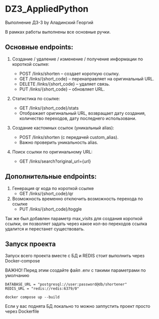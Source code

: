 # DZ3_AppliedPython
Выполнение ДЗ-3 by Аладинский Георгий

В рамках работы выполнены все основные ручки.

## Основные endpoints:

1. Создание / удаление / изменение / получение информации по короткой ссылке:
    - POST /links/shorten – создает короткую ссылку.
    - GET /links/{short_code} – перенаправляет на оригинальный URL.
    - DELETE /links/{short_code} – удаляет связь.
    - PUT /links/{short_code} – обновляет URL.

2. Статистика по ссылке:
    - GET /links/{short_code}/stats
    - Отображает оригинальный URL, возвращает дату создания, количество переходов, дату последнего использовани.

3. Создание кастомных ссылок (уникальный alias):
    - POST /links/shorten (с передачей custom_alias).
    - Важно проверить уникальность alias.

4. Поиск ссылки по оригинальному URL:
    - GET /links/search?original_url={url}

## Дополнительные endpoints:

1. Генерация qr кода по короткой ссылке
    - GET /links/{short_code}/qr
2. Возможность временно отключить возможность перехода по ссылке
    - PUT /links/{short_code}/toggle

Так же был добавлен параметр max_visits для создания короткой ссылки, он позволяет задать через какое кол-во 
переходов ссылка удалится и перестанет существовать.

## Запуск проекта

Запуск всего проекта вместе с БД и REDIS стоит выполнить через Docker-compose

ВАЖНО! Перед этим создайте файл .env с такими параметрами по умолчанию

```text
DATABASE_URL = "postgresql://user:password@db/shortener"
REDIS_URL = "redis://redis:6379/0"
```

```commandline
docker compose up --build
```

Если у вас поднята БД локально то можно заппустить проект просто через Dockerfile
